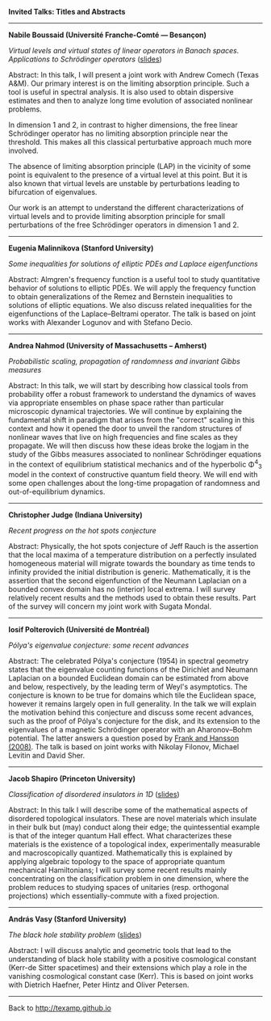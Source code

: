 **Invited Talks: Titles and Abstracts**

------
<a name="Boussaid"></a>

**Nabile Boussaid (Universit&eacute; Franche-Comt&eacute; &mdash; Besan&ccedil;on)**

*Virtual levels and virtual states of linear operators in Banach spaces. Applications to Schr&ouml;dinger operators*
(<a href="slides/Boussaid-texamp2024.pdf">slides</a>)

Abstract: 
In this talk, I will present a joint work with Andrew Comech (Texas A\&M). Our primary interest is on the limiting absorption principle. Such a tool is useful in spectral analysis. It is also used to obtain dispersive estimates and then to analyze long time evolution of associated nonlinear problems.

In dimension 1 and 2, in contrast to higher dimensions, the free linear Schr&ouml;dinger operator has no limiting absorption principle near the threshold. This makes all this classical perturbative approach much more involved.

The absence of limiting absorption principle (LAP) in the vicinity of some point is equivalent to the presence of a virtual level at this point. But it is also known that virtual levels are unstable by perturbations leading to bifurcation of eigenvalues.

Our work is an attempt to understand the different characterizations of virtual levels and to provide limiting absorption principle for small perturbations of the free Schr&ouml;dinger operators in dimension 1 and 2.

------
<a name="Malinnikova"></a>

**Eugenia Malinnikova (Stanford University)**

*Some inequalities for solutions of elliptic PDEs and Laplace eigenfunctions*

Abstract:
Almgren's frequency function is a useful tool to study quantitative
behavior of solutions to elliptic PDEs. We will apply the frequency
function to obtain generalizations of the Remez and Bernstein
inequalities to solutions of elliptic equations. We also discuss
related inequalities for the eigenfunctions of the Laplace&ndash;Beltrami
operator. The talk is based on joint works with Alexander Logunov and
with Stefano Decio.

------
<a name="Nahmod"></a>

**Andrea Nahmod (University of Massachusetts &ndash; Amherst)**

*Probabilistic scaling, propagation of randomness and invariant Gibbs measures*

Abstract:
In this talk, we will start by describing how classical tools from probability
offer a robust framework to understand the dynamics of waves via appropriate ensembles
on phase space rather than particular microscopic dynamical trajectories. We will continue
by explaining the fundamental shift in paradigm that arises from the "correct" scaling in this
context and how it opened the door to unveil the random structures of nonlinear waves that
live on high frequencies and fine scales as they propagate. We will then discuss how these 
ideas broke the logjam in the study of the Gibbs measures associated to nonlinear 
Schr&ouml;dinger equations in the context of equilibrium statistical mechanics and of the 
hyperbolic &Phi;<sup>4</sup><sub>3</sub> model in the context of constructive quantum field theory. 
We will end with some open challenges about the long-time propagation of randomness 
and out-of-equilibrium dynamics.



------
<a name="Judge"></a>

**Christopher Judge (Indiana University)**

*Recent progress on the hot spots conjecture*

Abstract:
Physically, the hot spots conjecture of Jeff Rauch is the assertion that the local maxima of a temperature distribution on a perfectly insulated homogeneous material will migrate towards the boundary as time tends to infinity provided the initial distribution is generic. Mathematically, it is the assertion that the second eigenfunction of the Neumann Laplacian on a bounded convex domain has no (interior) local extrema. I will survey relatively recent results and the methods used to obtain these results. Part of the survey will concern my joint work with Sugata Mondal.

------
<a name="Polterovich"></a>

**Iosif Polterovich (Universit&eacute; de Montr&eacute;al)**

*Pólya's eigenvalue conjecture: some recent advances*

Abstract:
The celebrated P&oacute;lya's conjecture (1954) in spectral geometry states that the eigenvalue counting functions of the Dirichlet and Neumann Laplacian on a bounded Euclidean domain can be estimated from above and below, respectively, by the leading term of Weyl's asymptotics. The conjecture is known to be true for domains which tile the Euclidean space, however it remains largely open in full generality. In the talk we will explain the motivation behind this conjecture and discuss some recent advances, such as the proof of P&oacute;lya's conjecture for the disk, and its extension to the eigenvalues of a magnetic Schr&ouml;dinger operator with an Aharonov&ndash;Bohm potential. 
The latter answers a question posed by <a href="http://doi.org/10.1007/978-3-7643-8755-6_7">Frank and Hansson (2008)</a>.
The talk is based on joint works with Nikolay Filonov, Michael Levitin and David Sher.

------
<a name="Shapiro"></a>

**Jacob Shapiro (Princeton University)**

*Classification of disordered insulators in 1D*
(<a href="slides/Shapiro-texamp2024.pdf">slides</a>)

Abstract:
In this talk I will describe some of the mathematical aspects of disordered topological insulators. These are novel materials which insulate in their bulk but (may) conduct along their edge; the quintessential example is that of the integer quantum Hall effect. What characterizes these materials is the existence of a topological index, experimentally measurable and macroscopically quantized. Mathematically this is explained by applying algebraic topology to the space of appropriate quantum mechanical Hamiltonians; I will survey some recent results mainly concentrating on the classification problem in one dimension, where the problem reduces to studying spaces of unitaries (resp. orthogonal projections) which essentially-commute with a fixed projection.

------
<a name="Vasy"></a>

**Andr&aacute;s Vasy (Stanford University)**

*The black hole stability problem*
(<a href="slides/Vasy-texamp2024.pdf">slides</a>)

Abstract:
I will discuss analytic and geometric tools that lead to the understanding of black hole stability with a positive cosmological constant (Kerr-de Sitter spacetimes) and their extensions which play a role in the vanishing cosmological constant case (Kerr). This is based on joint works with Dietrich Haefner, Peter Hintz and Oliver Petersen.

------

Back to http://texamp.github.io

